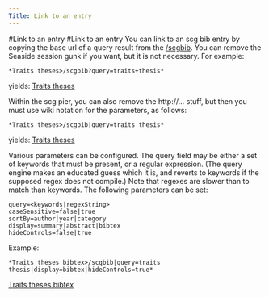 ```yaml
---
Title: Link to an entry
---
```

#Link to an entry
#Link to an entry
You can link to an scg bib entry by copying the base url of a query result from the [/scgbib](%assets_url%/scgbib/?query=&filter=Year). You can remove the Seaside session gunk if you want, but it is not necessary.
For example:
```
*Traits theses>/scgbib?query=traits+thesis*
```
yields:
[Traits theses](/scgbib?query=traits+thesis)

Within the scg pier, you can also remove the http://... stuff, but then you must use wiki notation for the parameters, as follows:
```
*Traits theses>/scgbib|query=traits thesis*
```
yields: [Traits theses](%assets_url%/scgbib/?query=traits+thesis&filter=Year)

Various parameters can be configured. The query field may be either a set of keywords that must be present, or a regular expression. (The query engine makes an educated guess which it is, and reverts to keywords if the supposed regex does not compile.) Note that regexes are slower than to match than keywords.
The following parameters can be set:
```
query=<keywords|regexString>
caseSensitive=false|true
sortBy=author|year|category
display=summary|abstract|bibtex
hideControls=false|true
```

Example:
```
*Traits theses bibtex>/scgbib|query=traits thesis|display=bibtex|hideControls=true*
```
[Traits theses bibtex](%assets_url%/scgbib/?query=traits+thesis&filter=Year)

